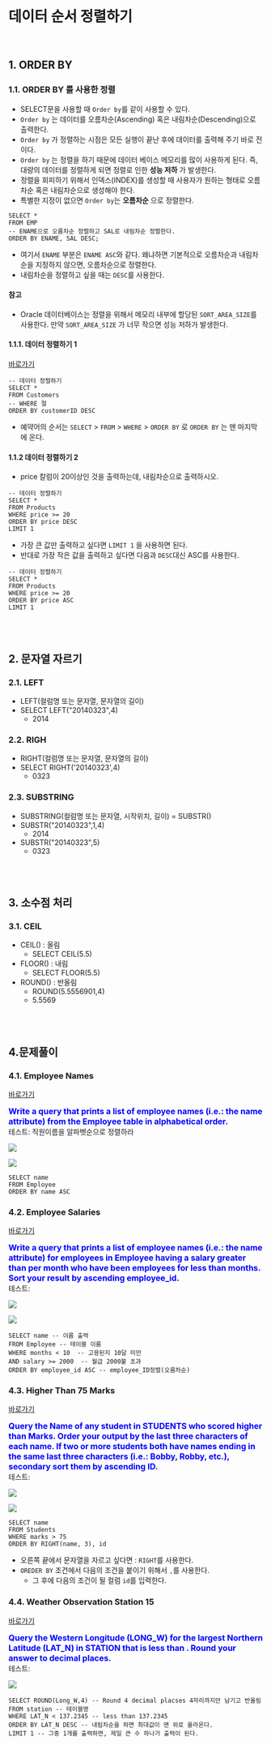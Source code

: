 # 데이터 순서 정렬하기

<br/>

## 1. ORDER BY

### 1.1. ORDER BY 를 사용한 정렬

- SELECT문을 사용할 때 `Order by`를 같이 사용할 수 있다.
- `Order by` 는 데이터를 오름차순(Ascending) 혹은 내림차순(Descending)으로 출력한다.
- `Order by` 가 정렬하는 시점은 모든 실행이 끝난 후에 데이터를 출력해 주기 바로 전이다.
- `Order by` 는 정렬을 하기 때문에 데이터 베이스 메모리를 많이 사용하게 된다. 즉, 대량의 데이터를 정렬하게 되면 정렬로 인한 **성능 저하** 가 발생한다.
- 정렬을 회피하기 위해서 인덱스(INDEX)를 생성할 때 사용자가 원하는 형태로 오름차순 혹은 내림차순으로 생성해야 한다.
- 특별한 지정이 없으면 `Order by`는 **오름차순** 으로 정렬한다.

```mysql
SELECT * 
FROM EMP
-- ENAME으로 오름차순 정렬하고 SAL로 내림차순 정렬한다.
ORDER BY ENAME, SAL DESC; 
```

- 여기서 `ENAME` 부분은 `ENAME ASC`와 같다. 왜냐하면 기본적으로 오름차순과 내림차순을 지정하지 않으면, 오름차순으로 정렬한다.
- 내림차순을 정렬하고 싶을 때는 `DESC`를 사용한다.

#### 참고

- Oracle 데이터베이스는 정렬을 위해서 메모리 내부에 할당된 `SORT_AREA_SIZE`를 사용한다. 만약 `SORT_AREA_SIZE` 가 너무 작으면 성능 저하가 발생한다.

  

#### 1.1.1. 데이터 정렬하기 1

[바로가기](https://www.hackerrank.com/challenges/name-of-employees/problem?isFullScreen=true)

```mysql
-- 데이터 정렬하기
SELECT * 
FROM Customers
-- WHERE 절
ORDER BY customerID DESC
```

- 예약어의 순서는 `SELECT` > `FROM` > `WHERE` > `ORDER BY` 로 `ORDER BY` 는 맨 마지막에 온다.

#### 1.1.2 데이터 정렬하기 2

- price 칼럼이 20이상인 것을 출력하는데, 내림차순으로 출력하시오.

```mysql
-- 데이터 정렬하기
SELECT * 
FROM Products
WHERE price >= 20
ORDER BY price DESC
LIMIT 1
```

- 가장 큰 값만 출력하고 싶다면 `LIMIT 1` 을 사용하면 된다. 
- 반대로 가장 작은 값을 출력하고 싶다면 다음과 `DESC`대신 ASC를 사용한다.

```mysql
-- 데이터 정렬하기
SELECT * 
FROM Products
WHERE price >= 20
ORDER BY price ASC
LIMIT 1
```

<br/><br/>



## 2. 문자열 자르기

### 2.1. LEFT

- LEFT(컬럼명 또는 문자열, 문자열의 길이)
- SELECT LEFT("20140323",4)
  - 2014

### 2.2. RIGH

- RIGHT(컬럼명 또는 문자열, 문자열의 길이)
- SELECT RIGHT('20140323',4)
  - 0323

### 2.3. SUBSTRING

- SUBSTRING(컬럼명 또는 문자열, 시작위치, 길이) 
  =  SUBSTR()
- SUBSTR("20140323",1,4)
  - 2014
- SUBSTR("20140323",5)
  - 0323

<br/><br/>

## 3. 소수점 처리

### 3.1. CEIL

- CEIL() : 올림
  - SELECT CEIL(5.5)
- FLOOR() : 내림
  - SELECT FLOOR(5.5)
- ROUND() : 반올림
  - ROUND(5.5556901,4)
  - 5.5569

<br/><br/>

## 4.문제풀이

### 4.1. Employee Names

[바로가기](https://www.hackerrank.com/challenges/revising-the-select-query/problem?isFullScreen=true)

<div class="alert alert-block alert-warning">
<strong><font color="blue" size="3em">Write a query that prints a list of employee names (i.e.: the name attribute) from the Employee table in alphabetical order.</font></strong><br>
테스트: 직원이름을 알파벳순으로 정렬하라
</div>

![](https://s3.amazonaws.com/hr-challenge-images/19629/1458557872-4396838885-ScreenShot2016-03-21at4.27.13PM.png)

![](https://s3.amazonaws.com/hr-challenge-images/19629/1458558202-9a8721e44b-ScreenShot2016-03-21at4.32.59PM.png)

```mysql
SELECT name
FROM Employee
ORDER BY name ASC
```



### 4.2. Employee Salaries

[바로가기](https://www.hackerrank.com/challenges/salary-of-employees/problem?isFullScreen=true)

<div class="alert alert-block alert-warning">
<strong><font color="blue" size="3em">Write a query that prints a list of employee names (i.e.: the name attribute) for employees in Employee having a salary greater than  per month who have been employees for less than  months. Sort your result by ascending employee_id.</font></strong><br>
테스트: 
</div>

![](https://s3.amazonaws.com/hr-challenge-images/19629/1458557872-4396838885-ScreenShot2016-03-21at4.27.13PM.png)

![](https://s3.amazonaws.com/hr-challenge-images/19630/1458558612-af3da3ceb7-ScreenShot2016-03-21at4.32.59PM.png)

```mysql
SELECT name -- 이름 출력
FROM Employee -- 테이블 이름
WHERE months < 10  -- 고용된지 10달 미만
AND salary >= 2000  -- 월급 2000불 초과
ORDER BY employee_id ASC -- employee_ID정렬(오름차순)
```



### 4.3. Higher Than 75 Marks

[바로가기](https://www.hackerrank.com/challenges/salary-of-employees/problem?isFullScreen=true)

<div class="alert alert-block alert-warning">
<strong><font color="blue" size="3em">Query the Name of any student in STUDENTS who scored higher than  Marks. Order your output by the last three characters of each name. If two or more students both have names ending in the same last three characters (i.e.: Bobby, Robby, etc.), secondary sort them by ascending ID.</font></strong><br>
테스트: 
</div>

![](https://s3.amazonaws.com/hr-challenge-images/12896/1443815243-94b941f556-1.png)

![](https://s3.amazonaws.com/hr-challenge-images/12896/1443815209-cf4b260993-2.png)

```mysql
SELECT name
FROM Students
WHERE marks > 75
ORDER BY RIGHT(name, 3), id
```

- 오른쪽 끝에서 문자열을 자르고 싶다면 : `RIGHT`를 사용한다.
- `OREDER BY` 조건에서 다음의 조건을 붙이기 위해서 `,`를 사용한다.
  - 그 후에 다음의 조건이 될 컬럼 `id`를 입력한다.



### 4.4. Weather Observation Station 15

[바로가기](https://www.hackerrank.com/challenges/salary-of-employees/problem?isFullScreen=true)

<div class="alert alert-block alert-warning">
<strong><font color="blue" size="3em">Query the Western Longitude (LONG_W) for the largest Northern Latitude (LAT_N) in STATION that is less than . Round your answer to  decimal places.</font></strong><br>
테스트: 
</div>

![](https://s3.amazonaws.com/hr-challenge-images/9336/1449345840-5f0a551030-Station.jpg)

```mysql
SELECT ROUND(Long_W,4) -- Round 4 decimal placses 4자리까지만 남기고 반올림
FROM station -- 테이블명
WHERE LAT_N < 137.2345 -- less than 137.2345
ORDER BY LAT_N DESC -- 내림차순을 하면 최대값이 맨 위로 올라온다.
LIMIT 1 -- 그중 1개를 출력하면, 제일 큰 수 하나가 출력이 된다.
```

